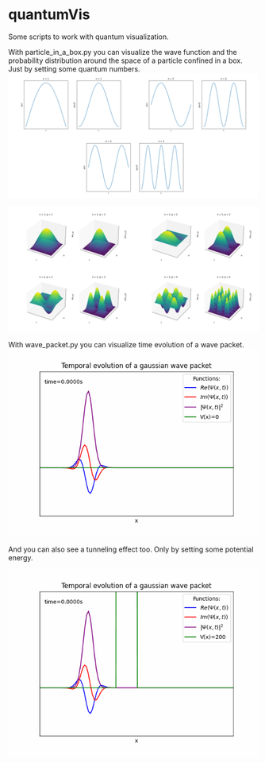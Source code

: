 # quantumVis
Some scripts to work with quantum visualization.

With particle_in_a_box.py you can visualize the wave function and the probability distribution around the space of a particle confined in a box. Just by setting some quantum numbers.
![](fig1.png)

![](fig2.png)

With wave_packet.py you can visualize time evolution of a wave packet.
![](wave.gif)

And you can also see a tunneling effect too. Only by setting some potential energy.

![](wave2.gif)
